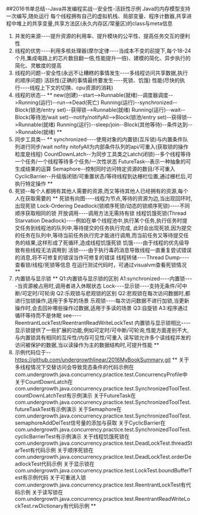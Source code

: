 ##2016书单总结--Java并发编程实战--安全性-活跃性示例
Java的内存模型支持一次编写,随处运行
每个线程拥有自己的虚拟机栈、局部变量、程序计数器,共享进程中堆上的共享变量,共享方法区(永久内存区/常量区)的class与meta信息

1. 并发的来源----提升资源的利用率、提升模块的公平性、提高任务交互的便利性
2. 线程的优势----利用多核处理器(摩尔定律----当成本不变的前提下,每个18-24个月,集成电路上的芯片数目翻一倍,性能提升一倍)、建模的简化、异步执行的简化、灵敏度的提高
3. 线程的问题--安全性(永远不让糟糕的事情发生----多线程访问共享数据,执行的顺序问题)
            活跃性(正确的事情最终要发生----死锁、饥饿)
            性能(尽快的执行----线程上下文的切换、cpu资源的消耗)
4. 线程的状态--
** 
new(创建)--start-->Runnable(就绪)--调度器调度-->Running(运行)--run-->Dead(死亡)
 Running(运行)--synchronized--Block(锁池/entry set)--获得锁-->Runnable(就绪)
 Running(运行)--wait--Block(等待池/wait set)--notify/notifyAll-->Block(锁池/entry set)--获得锁-->Runnable(就绪)
 Running(运行)--sleep/join--Block(其他等待)--条件达到-->Runnable(就绪)
**
5. 同步工具类--
**
synchronized----使用对象的内置锁(互斥锁)与内置条件队列进行同步/wait nofity nitofyAll为内部条件队列的api/可重入(获取锁的操作粒度是线程)
CountDownLatch--为同步工具类之Latch(闭锁)--多个线程等待一个任务/一个线程等待多个任务/一次性状态
FutureTask--表示一种抽象的可生成结果的运算
Semaphore--控制同时访问特定资源的数目/不可重入
CyclicBarrier--升级版闭锁/可重置状态/等待线程到达栅栏位置,通过栅栏后,可执行特定操作
**
6. 死锁--每个人都拥有其他人需要的资源,而又等待其他人已经拥有的资源,每个人在获取需要的
**
死锁有向图----线程为节点,等待的资源为边,当出现回环时,出现死锁
Lock-Ordering Deadlock(锁顺序死锁/动态的锁顺序死锁)----不同顺序获取相同的锁
开放调用----调用方法无需持有锁
线程饥饿死锁(Thread Starvation Deadlock)----例如在单个线程池中,执行某个任务,执行任务时提交任务到线程池的队列中,等待提交的任务执行完成,
此时会出现死锁,因为提交的任务在队列中,等待当前任务执行完才能进行调用,而当前任务又等待提交任务的结果,这样形成了死循环,造成线程饥饿死锁
饥饿----由于线程的优先级导致有些线程无法调用到
活锁----由于执行毒药消息导致线程一直重复尝试错误的消息,将不可修复的错误当作可修复的错误
线程转储----Thread Dump----查看锁/线程/死锁等信息
在运行测试代码时，可通过visualvm查看死锁情况
**
7. 内置锁与显示锁
**
Q1:内置锁与显示锁的区别
A1:synchronized----内置锁----当资源被占用时,调用者进入休眠状态
Lock----显示锁----支持无条件/可中断/可定时/可轮询
Q2:乐观锁与悲观锁的区别
Q2:悲观锁在每次访问数据时,都进行加锁操作,适用于多写的场景
乐观锁----每次访问数据不进行加锁,当更新操作时,会去回补哪些操作过数据,适用于多读的场景
Q3:自旋锁
A3:程序通过循环等待而不是休眠
see----ReentrantLockTest/ReentrantReadWriteLockTest
内置锁与显示锁相比----
显示锁提供了一些扩展的功能,例如可定时/可中断/可轮询,性能方面差别不大,与内置锁具有相同的互斥性/内存可见性/可重入
读写锁允许多个读线程并发的访问被保护的数据,当以读操作为主的数据结构时,可提升性能
**
8. 示例代码位于-- https://github.com/undergrowthlinear/2016MyBookSummary.git
**
关于多线程情况下交替访问会导致竞态条件的代码示例在com.undergrowth.java.concurrency.practice.test.ConcurrencyProfile中
   关于CountDownLatch在com.undergrowth.java.concurrency.practice.test.SynchronizedToolTest.countDownLatchTest有示例演示
   关于FutureTask在com.undergrowth.java.concurrency.practice.test.SynchronizedToolTest.futureTaskTest有示例演示
   关于Semaphore在com.undergrowth.java.concurrency.practice.test.SynchronizedToolTest.semaphoreAddDelTest信号量的添加与获取
   关于CyclicBarrier在com.undergrowth.java.concurrency.practice.test.SynchronizedToolTest.cyclicBarrierTest有示例演示
   关于线程饥饿死锁在com.undergrowth.java.concurrency.practice.test.DeadLockTest.threadStarTest有代码示例
   关于顺序死锁在com.undergrowth.java.concurrency.practice.test.DeadLockTest.orderDeadlockTest代码示例
   关于显示锁在com.undergrowth.java.concurrency.practice.test.LockTest.boundBufferTest有示例代码
   关于可重进入锁com.undergrowth.java.concurrency.practice.test.ReentrantLockTest有代码示例
   关于读写锁在com.undergrowth.java.concurrency.practice.test.ReentrantReadWriteLockTest.rwDictionary有代码示例
**   